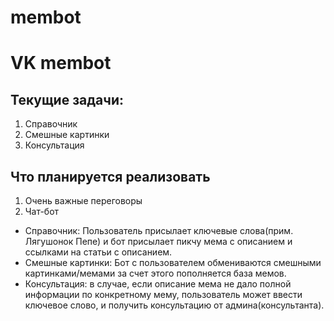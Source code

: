 # membot
<h1>VK membot</h1>
<div>
<h2>Текущие задачи:</h2>
<ol>
 <li>Справочник</li>
 <li>Смешные картинки</li>
 <li>Консультация</li>
</ol>
<h2>Что планируется реализовать</h2>
<ol>
 <li> Очень важные переговоры</li>
 <li> Чат-бот</li>
</ol>
<ul>
 <li>Справочник: Пользователь присылает ключевые слова(прим. Лягушонок Пепе) и бот присылает пикчу мема с описанием и ссылками на статьи с описанием.</li>
 <li>Смешные картинки: Бот с пользователем обмениваются смешными картинками/мемами за счет этого пополняется база мемов.</li>
 <li>Консультация: в случае, если описание мема не дало полной информации по конкретному мему, пользователь может ввести ключевое слово, и получить консультацию от админа(консультанта).</li> 
</ul>
</div>
